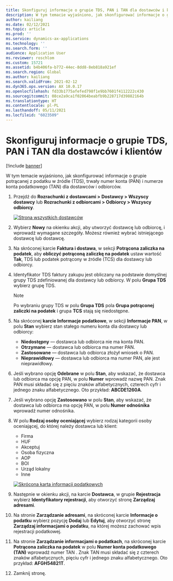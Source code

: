 ```yaml
---
title: Skonfiguruj informacje o grupie TDS, PAN i TAN dla dostawców i klientów
description: W tym temacie wyjaśniono, jak skonfigurować informacje o grupie potrącanej z podatku w źródle (TDS), trwały numer konta (PAN) i numerze konta podatkowego (TAN) dla dostawców i odbiorców.
author: kailiang
ms.date: 02/12/2021
ms.topic: article
ms.prod: ''
ms.service: dynamics-ax-applications
ms.technology: ''
ms.search.form: ''
audience: Application User
ms.reviewer: roschlom
ms.custom: 15721
ms.assetid: b4b406fa-b772-44ec-8dd8-8eb818a921ef
ms.search.region: Global
ms.author: kailiang
ms.search.validFrom: 2021-02-12
ms.dyn365.ops.version: AX 10.0.17
ms.openlocfilehash: fd33b1775afefed798f1e9bb7601f4112222c430
ms.sourcegitcommit: 08ce2a9ca1f02064beabfb9b228717d39882164b
ms.translationtype: HT
ms.contentlocale: pl-PL
ms.lasthandoff: 05/11/2021
ms.locfileid: "6023509"
---
```

# <a name="tds-group-pan-and-tan-information-setup-for-vendors-and-customers"></a>Skonfiguruj informacje o grupie TDS, PAN i TAN dla dostawców i klientów

[!include [banner](../includes/banner.md)]

W tym temacie wyjaśniono, jak skonfigurować informacje o grupie potrącanej z podatku w źródle (TDS), trwały numer konta (PAN) i numerze konta podatkowego (TAN) dla dostawców i odbiorców.

1. Przejdź do **Rozrachunki z dostawcami \> Dostawcy \> Wszyscy dostawcy** lub **Rozrachunki z odbiorcami \> Odbiorcy \> Wszyscy odbiorcy**.

    [![Strona wszystkich dostawców](./media/apac-ind-TDS-55.png)](./media/apac-ind-TDS-55.png)

2. Wybierz **Nowy** na okienku akcji, aby utworzyć dostawcę lub odbiorcę, i wprowadź wymagane szczegóły. Możesz również wybrać istniejącego dostawcę lub dostawcę.
3. Na skróconej karcie **Faktura i dostawa**, w sekcji **Potrącona zaliczka na podatek**, aby **obliczyć potrąconą zaliczkę na podatek** ustaw wartość **Tak**, TDS lub podatek potrącony w źródle (TCS) dla dostawcy lub odbiorcy.
4. Identyfikator TDS faktury zakupu jest obliczany na podstawie domyślnej grupy TDS zdefiniowanej dla dostawcy lub odbiorcy. W polu **Grupa TDS** wybierz grupę TDS.

    > [!NOTE]
    > Po wybraniu grupy TDS w polu **Grupa TDS** pola **Grupa potrąconej zaliczki na podatek** i grupa **TCS** stają się niedostępne.

5. Na skróconej **karcie Informacje podatkowe**, w sekcji **Informacje PAN**, w polu **Stan** wybierz stan stałego numeru konta dla dostawcy lub odbiorcy:

    - **Niedostępny** — dostawca lub odbiorca nie ma konta PAN.
    - **Otrzymane** — dostawca lub odbiorca ma numer PAN.
    - **Zastosowane** — dostawca lub odbiorca złożył wniosek o PAN.
    - **Nieprawidłowy** — dostawca lub odbiorca ma numer PAN, ale jest nieprawidłowy.

6. Jeśli wybrano opcję **Odebrane** w polu **Stan**, aby wskazać, że dostawca lub odbiorca ma opcję PAN, w polu **Numer** wprowadź nazwę PAN. Znak PAN musi składać się z pięciu znaków alfabetycznych, czterech cyfr i jednego znaku alfabetycznego. Oto przykład: **ABCDE1260A**.
7. Jeśli wybrano opcję **Zastosowano** w polu **Stan**, aby wskazać, że dostawca lub odbiorca ma opcję PAN, w polu **Numer odnośnika** wprowadź numer odnośnika.
8. W polu **Rodzaj osoby oceniającej** wybierz rodzaj kategorii osoby oceniającej, do której należy dostawca lub klient:

    - Firma
    - HUF
    - Akceptuj
    - Osoba fizyczna
    - AOP
    - BOI
    - Urząd lokalny
    - Inne

    [![Skrócona karta informacji podatkowych](./media/apac-ind-TDS-56.png)](./media/apac-ind-TDS-56.png)

9. Następnie w okienku akcji, na karcie **Dostawca**, w grupie **Rejestracja** wybierz **Identyfikatory rejestracji**, aby otworzyć stronę **Zarządzaj adresami**.
10. Na stronie **Zarządzanie adresami**, na skróconej karcie **Informacje o podatku** wybierz pozycję **Dodaj** lub **Edytuj**, aby otworzyć stronę **Zarządzaj informacjami o podatku**, na której możesz zachować wpis rejestracji podatkowej.
11. Na stronie **Zarządzanie informacjami o podatkach**, na skróconej karcie **Potrącona zaliczka na podatek** w polu **Numer konta podatkowego (TAN)** wprowadź numer TAN . Znak TAN musi składać się z czterech znaków alfabetycznych, pięciu cyfr i jednego znaku alfabetycznego. Oto przykład: **AFGH54821T**.
12. Zamknij stronę.
